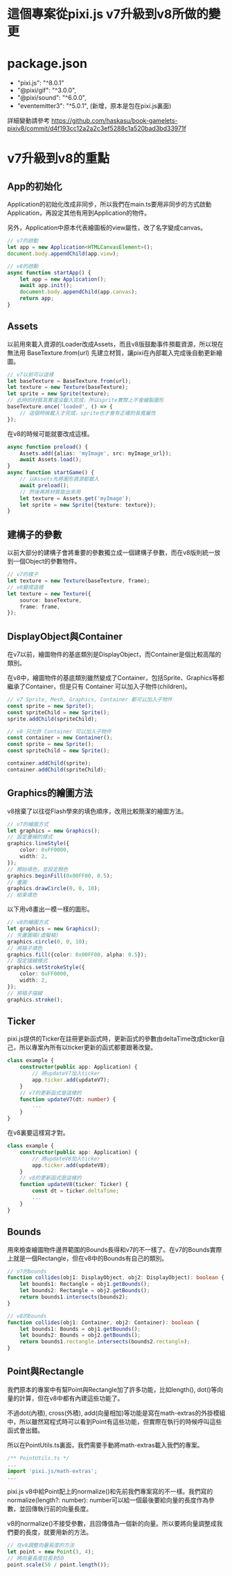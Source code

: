 # 這個專案從pixi.js v7升級到v8所做的變更

# package.json

- "pixi.js": "^8.0.1"
- "@pixi/gif": "^3.0.0",
- "@pixi/sound": "^6.0.0",
- "eventemitter3": "^5.0.1", (新增，原本是包在pixi.js裏面)

詳細變動請參考 https://github.com/haskasu/book-gamelets-pixiv8/commit/d4f193cc12a2a2c3ef5288c1a520bad3bd33971f

# v7升級到v8的重點

## App的初始化

Application的初始化改成非同步，所以我們在main.ts要用非同步的方式啟動Application，再設定其他有用到Application的物件。

另外，Application中原本代表繪圖板的view屬性，改了名字變成canvas。

```typescript
// v7的啟動
let app = new Application<HTMLCanvasElement>();
document.body.appendChild(app.view);

// v8的啟動
async function startApp() {
    let app = new Application();
    await app.init();
    document.body.appendChild(app.canvas);
    return app;
}
```


## Assets

以前用來載入資源的Loader改成Assets，而且v8版鼓勵事件預載資源，所以現在無法用 BaseTexture.from(url) 先建立材質，讓pixi在內部載入完成後自動更新繪圖。

```typescript
// v7以前可以這樣
let baseTexture = BaseTexture.from(url);
let texture = new Texture(baseTexture);
let sprite = new Sprite(texture);
// 此時的材質其實還沒載入完成，所以sprite實際上不會繪製圖形
baseTexture.once('loaded', () => {
    // 這個時候載入才完成，sprite也才會有正確的長寬屬性
});
```
在v8的時候可能就要改成這樣。
```typescript
async function preload() {
    Assets.add({alias: 'myImage', src: myImage_url});
    await Assets.load();
}
async function startGame() {
    // 以Assets先將圖形資源都載入
    await preload();
    // 然後再將材質取出來用
    let texture = Assets.get('myImage');
    let sprite = new Sprite({texture: texture});
}
```

## 建構子的參數

以前大部分的建構子會將重要的參數獨立成一個建構子參數，而在v8版則統一放到一個Object的參數物件。
```typescript
// v7的樣子
let texture = new Texture(baseTexture, frame);
// v8變成這樣
let texture = new Texture({
    source: baseTexture,
    frame: frame,
});
```

## DisplayObject與Container

在v7以前，繪圖物件的基底類別是DisplayObject，而Container是個比較高階的類別。

在v8中，繪圖物件的基底類別雖然變成了Container，包括Sprite、Graphics等都繼承了Container，但是只有 Container 可以加入子物件(children)。

```typescript
// v7 Sprite, Mesh, Graphics, Container 都可以加入子物件
const sprite = new Sprite();
const spriteChild = new Sprite();
sprite.addChild(spriteChild);

// v8 只允許 Container 可以加入子物件
const container = new Container();
const sprite = new Sprite();
const spriteChild = new Sprite();

container.addChild(sprite);
container.addChild(spriteChild);
```

## Graphics的繪圖方法

v8捨棄了以往從Flash學來的填色順序，改用比較簡潔的繪圖方法。

```typescript
// v7的繪圖方式
let graphics = new Graphics();
// 設定畫線的樣式
graphics.lineStyle({
    color: 0xFF0000,
    width: 2,
});
// 開始填色，並設定顏色
graphics.beginFill(0x00FF00, 0.5);
// 畫圖
graphics.drawCircle(0, 0, 10);
// 結束填色
```
以下用v8畫出一模一樣的圖形。
```typescript
// v8的繪圖方式
let graphics = new Graphics();
// 先畫圖稿(虛擬稿)
graphics.circle(0, 0, 10);
// 將稿子填色
graphics.fill({color: 0x00FF00, alpha: 0.5});
// 設定描線樣式
graphics.setStrokeStyle({
    color: 0xFF0000,
    width: 2,
});
// 將稿子描線
graphics.stroke();
```

## Ticker

pixi.js提供的Ticker在註冊更新函式時，更新函式的參數由deltaTime改成ticker自己，所以專案內所有以ticker更新的函式都要跟著改變。
```typescript
class example {
    constructor(public app: Application) {
        // 將updateV7加入ticker
        app.ticker.add(updateV7);
    }
    // v7的更新函式是這樣的
    function updateV7(dt: number) {
        ...
    }
}
```
在v8裏要這樣寫才對。
```typescript
class example {
    constructor(public app: Application) {
        // 將updateV8加入ticker
        app.ticker.add(updateV8);
    }
    // v8的更新函式是這樣的
    function updateV8(ticker: Ticker) {
        const dt = ticker.deltaTime;
        ...
    }
}
```

## Bounds

用來檢查繪圖物件邊界範圍的Bounds長得和v7的不一樣了。在v7的Bounds實際上就是一個Rectangle，但在v8中的Bounds有自己的類別。
```typescript
// v7的bounds
function collides(obj1: DisplayObject, obj2: DisplayObject): boolean {
    let bounds1: Rectangle = obj1.getBounds();
    let bounds2: Rectangle = obj2.getBounds();
    return bounds1.intersects(bounds2);
}
```
```typescript
// v8的bounds
function collides(obj1: Container, obj2: Container): boolean {
    let bounds1: Bounds = obj1.getBounds();
    let bounds2: Bounds = obj2.getBounds();
    return bounds1.rectangle.intersects(bounds2.rectangle);
}
```

## Point與Rectangle

我們原本的專案中有幫Point與Rectangle加了許多功能，比如length(), dot()等向量的計算，但在v8中都有內建這些功能了。

不過dot(內積), cross(外積), add(向量相加)等功能是寫在math-extras的外掛模組中，所以雖然寫程式時可以看到Point有這些功能，但實際在執行的時候呼叫這些函式會出錯。

所以在PointUtils.ts裏面，我們需要手動將math-extras載入我們的專案。
```typescript
/** PointUtils.ts */
...
import 'pixi.js/math-extras';
...
```

pixi.js v8中給Point配上的normalize()和先前我們專案寫的不一樣。我們寫的normalize(length?: number): number可以給一個最後要給向量的長度作為參數，並回傳執行前的向量長度。

v8的normalize()不接受參數，且回傳值為一個新的向量。所以要將向量調整成我們要的長度，就要用新的方法。
```typescript
// 在v8調整向量長度的方法
let point = new Point(3, 4);
// 將向量長度拉長到50
point.scale(50 / point.length());
```
